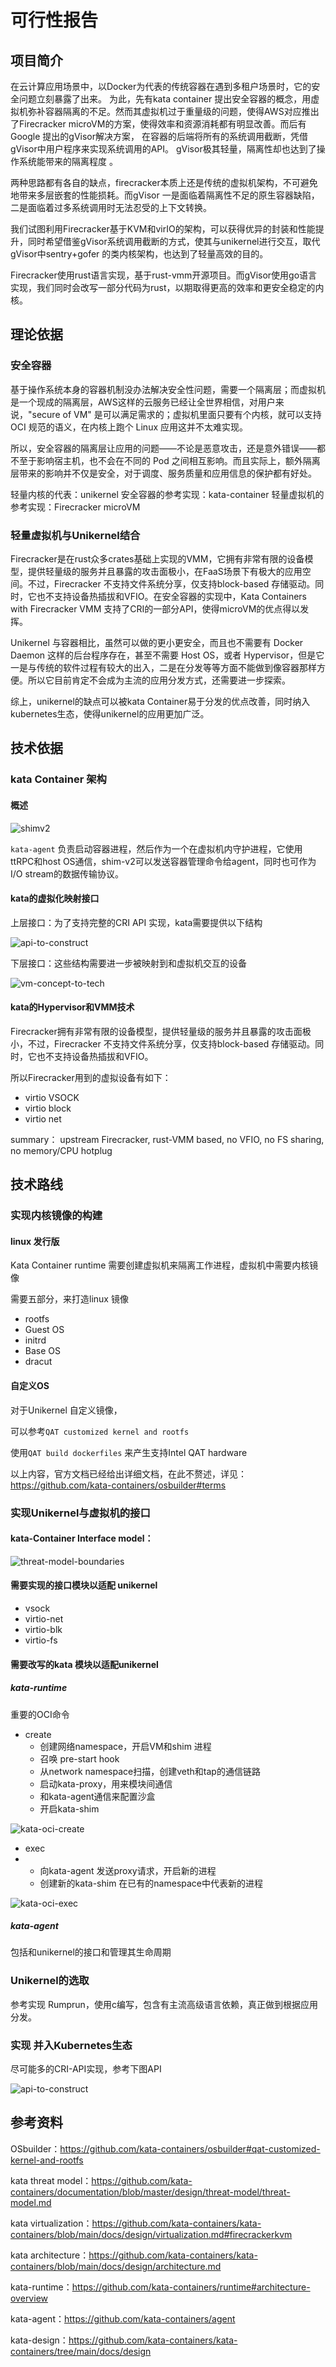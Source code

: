 # 可行性报告

## 项目简介

在云计算应用场景中，以Docker为代表的传统容器在遇到多租户场景时，它的安全问题立刻暴露了出来。 为此，先有kata container 提出安全容器的概念，用虚拟机弥补容器隔离的不足。然而其虚拟机过于重量级的问题，使得AWS对应推出了Firecracker microVM的方案，使得效率和资源消耗都有明显改善。而后有Google 提出的gVisor解决方案， 在容器的后端将所有的系统调用截断，凭借gVisor中用户程序来实现系统调用的API。 gVisor极其轻量，隔离性却也达到了操作系统能带来的隔离程度 。

两种思路都有各自的缺点，firecracker本质上还是传统的虚拟机架构，不可避免地带来多层嵌套的性能损耗。而gVisor 一是面临着隔离性不足的原生容器缺陷，二是面临着过多系统调用时无法忍受的上下文转换。

我们试图利用Firecracker基于KVM和virIO的架构，可以获得优异的封装和性能提升，同时希望借鉴gVisor系统调用截断的方式，使其与unikernel进行交互，取代gVisor中sentry+gofer 的类内核架构，也达到了轻量高效的目的。

Firecracker使用rust语言实现，基于rust-vmm开源项目。而gVisor使用go语言实现，我们同时会改写一部分代码为rust，以期取得更高的效率和更安全稳定的内核。

## 理论依据

### 安全容器

基于操作系统本身的容器机制没办法解决安全性问题，需要一个隔离层；而虚拟机是一个现成的隔离层，AWS这样的云服务已经让全世界相信，对用户来说，"secure of VM" 是可以满足需求的；虚拟机里面只要有个内核，就可以支持 OCI 规范的语义，在内核上跑个 Linux 应用这并不太难实现。

所以，安全容器的隔离层让应用的问题——不论是恶意攻击，还是意外错误——都不至于影响宿主机，也不会在不同的 Pod 之间相互影响。而且实际上，额外隔离层带来的影响并不仅是安全，对于调度、服务质量和应用信息的保护都有好处。 

轻量内核的代表：unikernel
安全容器的参考实现：kata-container
轻量虚拟机的参考实现：Firecracker microVM

### 轻量虚拟机与Unikernel结合

Firecracker是在rust众多crates基础上实现的VMM，它拥有非常有限的设备模型，提供轻量级的服务并且暴露的攻击面极小，在FaaS场景下有极大的应用空间。不过，Firecracker 不支持文件系统分享，仅支持block-based 存储驱动。同时，它也不支持设备热插拔和VFIO。在安全容器的实现中，Kata Containers with Firecracker VMM 支持了CRI的一部分API，使得microVM的优点得以发挥。

Unikernel 与容器相比，虽然可以做的更小更安全，而且也不需要有 Docker Daemon 这样的后台程序存在，甚至不需要 Host OS，或者 Hypervisor，但是它一是与传统的软件过程有较大的出入，二是在分发等等方面不能做到像容器那样方便。所以它目前肯定不会成为主流的应用分发方式，还需要进一步探索。 

综上，unikernel的缺点可以被kata Container易于分发的优点改善，同时纳入kubernetes生态，使得unikernel的应用更加广泛。

## 技术依据

### kata Container 架构

#### 概述

![shimv2](C:\Users\Lenovo\Desktop\shimv2.svg)

  `kata-agent` 负责启动容器进程，然后作为一个在虚拟机内守护进程，它使用ttRPC和host OS通信，shim-v2可以发送容器管理命令给agent，同时也可作为I/O stream的数据传输协议。

#### kata的虚拟化映射接口

上层接口：为了支持完整的CRI API 实现，kata需要提供以下结构

![api-to-construct](C:\Users\Lenovo\Desktop\api-to-construct.png)

下层接口：这些结构需要进一步被映射到和虚拟机交互的设备

![vm-concept-to-tech](C:\Users\Lenovo\Desktop\vm-concept-to-tech.png)

#### kata的Hypervisor和VMM技术

Firecracker拥有非常有限的设备模型，提供轻量级的服务并且暴露的攻击面极小，不过，Firecracker 不支持文件系统分享，仅支持block-based 存储驱动。同时，它也不支持设备热插拔和VFIO。

所以Firecracker用到的虚拟设备有如下：

- virtio VSOCK
- virtio block
- virtio net

summary： upstream Firecracker, rust-VMM based, no VFIO, no FS sharing, no memory/CPU hotplug 

## 技术路线

### 实现内核镜像的构建

#### linux 发行版

Kata Container runtime 需要创建虚拟机来隔离工作进程，虚拟机中需要内核镜像

需要五部分，来打造linux 镜像

- rootfs
- Guest OS
- initrd
- Base OS
- dracut

#### 自定义OS

对于Unikernel 自定义镜像，

可以参考`QAT customized kernel and rootfs`

使用`QAT build dockerfiles` 来产生支持Intel QAT hardware



以上内容，官方文档已经给出详细文档，在此不赘述，详见：https://github.com/kata-containers/osbuilder#terms

### 实现Unikernel与虚拟机的接口

#### kata-Container Interface model：

![threat-model-boundaries](C:\Users\Lenovo\Desktop\threat-model-boundaries.svg)

#### 需要实现的接口模块以适配 unikernel

- vsock 
- virtio-net
- virtio-blk
- virtio-fs

#### 需要改写的kata 模块以适配unikernel

##### kata-runtime

重要的OCI命令

- create
  - 创建网络namespace，开启VM和shim 进程
  - 召唤 pre-start hook
  - 从network namespace扫描，创建veth和tap的通信链路
  - 启动kata-proxy，用来模块间通信
  - 和kata-agent通信来配置沙盒
  - 开启kata-shim

![kata-oci-create](C:\Users\Lenovo\Desktop\kata-oci-create.svg)

- exec
- - 向kata-agent 发送proxy请求，开启新的进程
  - 创建新的kata-shim 在已有的namespace中代表新的进程

![kata-oci-exec](C:\Users\Lenovo\Desktop\kata-oci-exec.svg)

##### kata-agent 

包括和unikernel的接口和管理其生命周期

### Unikernel的选取

参考实现 Rumprun，使用c编写，包含有主流高级语言依赖，真正做到根据应用分发。

### 实现 并入Kubernetes生态

尽可能多的CRI-API实现，参考下图API

![api-to-construct](C:\Users\Lenovo\Desktop\api-to-construct.png)

## 参考资料

OSbuilder：https://github.com/kata-containers/osbuilder#qat-customized-kernel-and-rootfs

kata threat model：https://github.com/kata-containers/documentation/blob/master/design/threat-model/threat-model.md

kata virtualization：https://github.com/kata-containers/kata-containers/blob/main/docs/design/virtualization.md#firecrackerkvm

kata architecture：https://github.com/kata-containers/kata-containers/blob/main/docs/design/architecture.md

kata-runtime：https://github.com/kata-containers/runtime#architecture-overview

kata-agent：https://github.com/kata-containers/agent

kata-design：https://github.com/kata-containers/kata-containers/tree/main/docs/design
